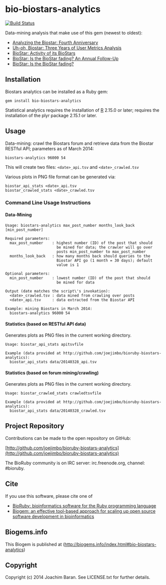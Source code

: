 # bio-biostars-analytics

[![Build Status](https://secure.travis-ci.org/joejimbo/bioruby-biostars-analytics.png)](http://travis-ci.org/joejimbo/bioruby-biostars-analytics)

Data-mining analysis that make use of this gem (newest to oldest):

-  [Analyzing the Biostar: Fourth Anniversary](http://joachimbaran.wordpress.com/2014/04/08/biostar_analysis_4th_year/)
-  [Uh-oh, Biostar: Three Years of User Metrics Analysis](http://joachimbaran.wordpress.com/2013/03/15/uh-oh-biostar/)
-  [BioStar: Activity of its BioStars](http://joachimbaran.wordpress.com/2012/03/20/biostar-activity-of-its-biostars/)
-  [BioStar: Is the BioStar fading? An Annual Follow-Up](http://joachimbaran.wordpress.com/2012/03/11/biostar-second-analysis/)
-  [BioStar: Is the BioStar fading?](http://joachimbaran.wordpress.com/2011/03/07/biostar-fading/)

## Installation

Biostars analytics can be installed as a Ruby gem:

    gem install bio-biostars-analytics

Statistical analytics requires the installation of [R](http://www.r-project.org) 2.15.0 or later; requires the installation
of the plyr package 2.15.1 or later.

## Usage

Data-mining: crawl the Biostars forum and retrieve data from the Biostar RESTful API; parameters
as of March 2014:

    biostars-analytics 96000 54

This will create two files: `<date>_api.tsv` and `<date>_crawled.tsv`

Various plots in PNG file format can be generated via:

    biostar_api_stats <date>_api.tsv
    biostar_crawled_stats <date>_crawled.tsv

### Command Line Usage Instructions

#### Data-Mining

    Usage: biostars-analytics max_post_number months_look_back [min_post_number]
    
    Required parameters:
      max_post_number    : highest number (ID) of the post that should
                           be mined for data; the crawler will go over
                           posts min_post_number to max_post_number
      months_look_back   : how many months back should queries to the
                           Biostar API go (1 month = 30 days); default
                           value is 1
    
    Optional parameters:
      min_post_number    : lowest number (ID) of the post that should
                           be mined for data
    
    Output (date matches the script\'s invokation):
      <date>_crawled.tsv : data mined from crawling over posts
      <date>_api.tsv     : data extracted from the Biostar API
    
    Example: mining Biostars in March 2014:
      biostars-analytics 96000 54

#### Statistics (based on RESTful API data)

Generates plots as PNG files in the current working directory.

    Usage: biostar_api_stats apitsvfile
    
    Example (data provided at http://github.com/joejimbo/bioruby-biostars-analytics):
      biostar_api_stats data/20140328_api.tsv

#### Statistics (based on forum mining/crawling)

Generates plots as PNG files in the current working directory.

    Usage: biostar_crawled_stats crawledtsvfile
    
    Example (data provided at http://github.com/joejimbo/bioruby-biostars-analytics):
      biostar_api_stats data/20140328_crawled.tsv

## Project Repository

Contributions can be made to the open repository on GitHub:

  [http://github.com/joejimbo/bioruby-biostars-analytics](http://github.com/joejimbo/bioruby-biostars-analytics)

The BioRuby community is on IRC server: irc.freenode.org, channel: #bioruby.

## Cite

If you use this software, please cite one of
  
* [BioRuby: bioinformatics software for the Ruby programming language](http://dx.doi.org/10.1093/bioinformatics/btq475)
* [Biogem: an effective tool-based approach for scaling up open source software development in bioinformatics](http://dx.doi.org/10.1093/bioinformatics/bts080)

## Biogems.info

This Biogem is published at (http://biogems.info/index.html#bio-biostars-analytics)

## Copyright

Copyright (c) 2014 Joachim Baran. See LICENSE.txt for further details.

